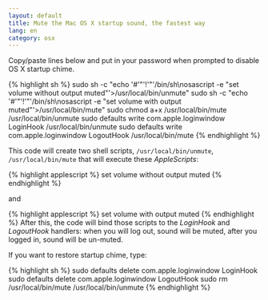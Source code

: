 ```yaml
---
layout: default
title: Mute the Mac OS X startup sound, the fastest way
lang: en
category: osx
---
```




 Copy/paste lines below and put in your password when prompted to disable OS X startup chime.


{% highlight sh %}
sudo sh -c "echo '#'"'!'"'/bin/sh\nosascript -e \"set volume without output muted\"'>/usr/local/bin/unmute"
sudo sh -c "echo '#'"'!'"'/bin/sh\nosascript -e \"set volume with output muted\"'>/usr/local/bin/mute"
sudo chmod a+x /usr/local/bin/mute /usr/local/bin/unmute
sudo defaults write com.apple.loginwindow LoginHook /usr/local/bin/unmute
sudo defaults write com.apple.loginwindow LogoutHook /usr/local/bin/mute
{% endhighlight %}

This code will create two shell scripts, `/usr/local/bin/unmute`, `/usr/local/bin/mute` that will execute these _AppleScripts_:

{% highlight applescript %}
set volume without output muted
{% endhighlight %}

and

{% highlight applescript %}
set volume with output muted
{% endhighlight %}
After this, the code will bind those scripts to the _LoginHook_ and _LogoutHook_ handlers: when you will log out, sound will be muted, after you logged in, sound will be un-muted. 

 If you want to restore startup chime, type:
   
{% highlight sh %}
sudo defaults delete com.apple.loginwindow LoginHook
sudo defaults delete com.apple.loginwindow LogoutHook
sudo rm /usr/local/bin/mute /usr/local/bin/unmute
{% endhighlight %}